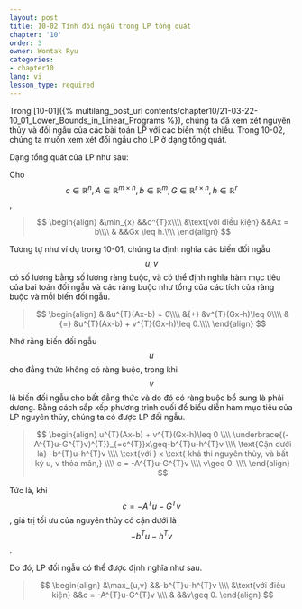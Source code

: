 ```yaml
---
layout: post
title: 10-02 Tính đối ngẫu trong LP tổng quát
chapter: '10'
order: 3
owner: Wontak Ryu
categories:
- chapter10
lang: vi
lesson_type: required
---
```


<script type="text/x-mathjax-config">
MathJax.Hub.Config({
    displayAlign: "center"
});
</script>

Trong [10-01]({% multilang_post_url contents/chapter10/21-03-22-10_01_Lower_Bounds_in_Linear_Programs %}), chúng ta đã xem xét nguyên thủy và đối ngẫu của các bài toán LP với các biến một chiều. Trong 10-02, chúng ta muốn xem xét đối ngẫu cho LP ở dạng tổng quát.

Dạng tổng quát của LP như sau:

Cho $$c\in\mathbb{R}^{n},\, A\in\mathbb{R}^{m\times n},\, b\in\mathbb{R}^{m},\, G\in\mathbb{R}^{r\times n},\, h\in\mathbb{R}^{r}$$,

>$$
>\begin{align}
>&\min_{x} &&c^{T}x\\\\
>&\text{với điều kiện} &&Ax = b\\\\
>& &&Gx \leq h.\\\\
>\end{align}
>$$

Tương tự như ví dụ trong 10-01, chúng ta định nghĩa các biến đối ngẫu $$u, v$$ có số lượng bằng số lượng ràng buộc,
và có thể định nghĩa hàm mục tiêu của bài toán đối ngẫu và các ràng buộc như tổng của các tích của ràng buộc và mỗi biến đối ngẫu.

>$$
>\begin{align}
>& &u^{T}(Ax-b) = 0\\\\
>&{+} &v^{T}(Gx-h)\leq 0\\\\
>&{=} &u^{T}(Ax-b) + v^{T}(Gx-h)\leq 0.\\\\
>\end{align}
>$$

Nhớ rằng biến đối ngẫu $$u$$ cho đẳng thức không có ràng buộc, trong khi $$v$$ là biến đối ngẫu cho bất đẳng thức và do đó có ràng buộc bổ sung là phải dương.
Bằng cách sắp xếp phương trình cuối để biểu diễn hàm mục tiêu của LP nguyên thủy, chúng ta có được LP đối ngẫu.

>$$
>\begin{align}
>u^{T}(Ax-b) + v^{T}(Gx-h)\leq 0 \\\\
>\underbrace{(-A^{T}u-G^{T}v)^{T}}_{=c^{T}}x\geq-b^{T}u-h^{T}v \\\\
>\text{Cận dưới là} -b^{T}u-h^{T}v \\\\ 
>\text{với } x \text{ khả thi nguyên thủy, và bất kỳ u, v thỏa mãn,} \\\\
>c = -A^{T}u-G^{T}v \\\\
>v\geq 0. \\\\
>\end{align}
>$$

Tức là, khi $$c = -A^{T}u-G^{T}v$$, giá trị tối ưu của nguyên thủy có cận dưới là $$-b^{T}u-h^{T}v$$.

Do đó, LP đối ngẫu có thể được định nghĩa như sau.

>$$
>\begin{align}
>&\max_{u,v} &&-b^{T}u-h^{T}v \\\\
>&\text{với điều kiện} &&c = -A^{T}u-G^{T}v \\\\
>& &&v\geq 0.
>\end{align}
>$$

